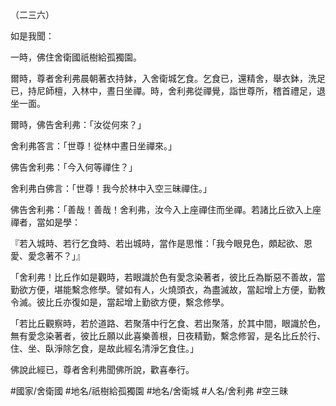 （二三六）

如是我聞：

一時，佛住舍衛國祇樹給孤獨園。

爾時，尊者舍利弗晨朝著衣持鉢，入舍衛城乞食。乞食已，還精舍，舉衣鉢，洗足已，持尼師檀，入林中，晝日坐禪。時，舍利弗從禪覺，詣世尊所，稽首禮足，退坐一面。

爾時，佛告舍利弗：「汝從何來？」

舍利弗答言：「世尊！從林中晝日坐禪來。」

佛告舍利弗：「今入何等禪住？」

舍利弗白佛言：「世尊！我今於林中入空三昧禪住。」

佛告舍利弗：「善哉！善哉！舍利弗，汝今入上座禪住而坐禪。若諸比丘欲入上座禪者，當如是學：

『若入城時、若行乞食時、若出城時，當作是思惟：「我今眼見色，頗起欲、恩愛、愛念著不？」』

「舍利弗！比丘作如是觀時，若眼識於色有愛念染著者，彼比丘為斷惡不善故，當勤欲方便，堪能繫念修學。譬如有人，火燒頭衣，為盡滅故，當起增上方便，勤教令滅。彼比丘亦復如是，當起增上勤欲方便，繫念修學。

「若比丘觀察時，若於道路、若聚落中行乞食、若出聚落，於其中間，眼識於色，無有愛念染著者，彼比丘願以此喜樂善根，日夜精勤，繫念修習，是名比丘於行、住、坐、臥淨除乞食，是故此經名清淨乞食住。」

佛說此經已，尊者舍利弗聞佛所說，歡喜奉行。

#國家/舍衛國
#地名/祇樹給孤獨園
#地名/舍衛城
#人名/舍利弗
#空三昧
